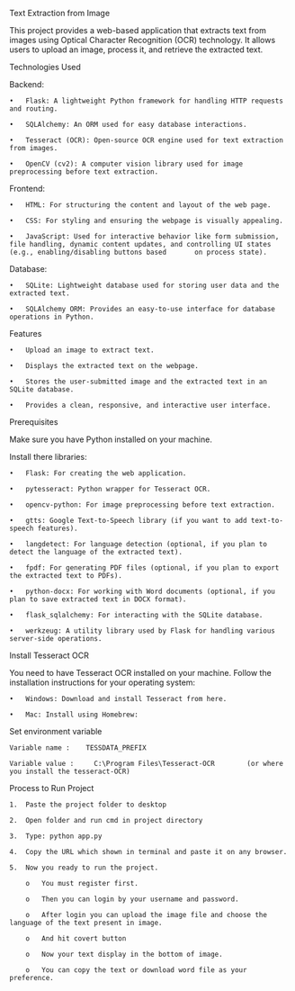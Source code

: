 Text Extraction from Image

This project provides a web-based application that extracts text from images using Optical Character Recognition (OCR) technology. It allows users to upload an image, process it, and retrieve the extracted text.

Technologies Used

Backend:
	
 	•	Flask: A lightweight Python framework for handling HTTP requests and routing.
 
	•	SQLAlchemy: An ORM used for easy database interactions.

 	•	Tesseract (OCR): Open-source OCR engine used for text extraction from images.
  
	•	OpenCV (cv2): A computer vision library used for image preprocessing before text extraction.
 

Frontend:
	
 	•	HTML: For structuring the content and layout of the web page.
	
 	•	CSS: For styling and ensuring the webpage is visually appealing.
  
	•	JavaScript: Used for interactive behavior like form submission, file handling, dynamic content updates, and controlling UI states (e.g., enabling/disabling buttons based 		on process state).
 

Database:

	•	SQLite: Lightweight database used for storing user data and the extracted text.
 
	•	SQLAlchemy ORM: Provides an easy-to-use interface for database operations in Python.
 

Features

	•	Upload an image to extract text.
 
	•	Displays the extracted text on the webpage.
 
	•	Stores the user-submitted image and the extracted text in an SQLite database.
 
	•	Provides a clean, responsive, and interactive user interface.
 

Prerequisites

Make sure you have Python installed on your machine.


Install there libraries:

	•	Flask: For creating the web application.
 
	•	pytesseract: Python wrapper for Tesseract OCR.
 
	•	opencv-python: For image preprocessing before text extraction.
 
	•	gtts: Google Text-to-Speech library (if you want to add text-to-speech features).
 
	•	langdetect: For language detection (optional, if you plan to detect the language of the extracted text).
 
	•	fpdf: For generating PDF files (optional, if you plan to export the extracted text to PDFs).
 
	•	python-docx: For working with Word documents (optional, if you plan to save extracted text in DOCX format).
 
	•	flask_sqlalchemy: For interacting with the SQLite database.
 
	•	werkzeug: A utility library used by Flask for handling various server-side operations.
 

Install Tesseract OCR

You need to have Tesseract OCR installed on your machine. Follow the installation instructions for your operating system:

	•	Windows: Download and install Tesseract from here.

	•	Mac: Install using Homebrew:


Set environment variable

	Variable name :    TESSDATA_PREFIX

	Variable value :     C:\Program Files\Tesseract-OCR        (or where you install the tesseract-OCR)


Process to Run Project

	1.	Paste the project folder to desktop
 
	2.	Open folder and run cmd in project directory

	3.	Type: python app.py
	
 	4.	Copy the URL which shown in terminal and paste it on any browser.
	
 	5.	Now you ready to run the project.

		o	You must register first.
		
  		o	Then you can login by your username and password.

		o	After login you can upload the image file and choose the language of the text present in image.

		o	And hit covert button
  	
		o	Now your text display in the bottom of image.
  
		o	You can copy the text or download word file as your preference.
